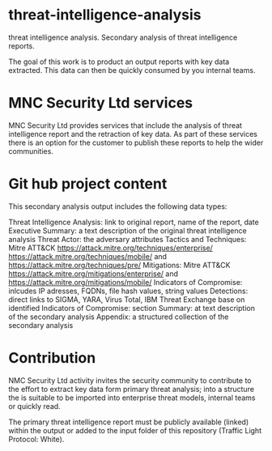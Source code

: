# threat-intelligence-analysis
threat intelligence analysis. Secondary analysis of threat intelligence reports.

The goal of this work is to product an output reports with key data extracted. This data can then be quickly consumed by you internal teams.

# MNC Security Ltd services
MNC Security Ltd provides services that include the analysis of threat intelligence report and the retraction of key data. As part of these services there is an option for the customer to publish these reports to help the wider communities.

# Git hub project content
This secondary analysis output includes the following data types:

Threat Intelligence Analysis: link to original report, name of the report, date
Executive Summary: a text description of the original threat intelligence analysis
Threat Actor:  the adversary attributes
Tactics and Techniques: Mitre ATT&CK https://attack.mitre.org/techniques/enterprise/ https://attack.mitre.org/techniques/mobile/ and https://attack.mitre.org/techniques/pre/
Mitigations: Mitre ATT&CK https://attack.mitre.org/mitigations/enterprise/ and https://attack.mitre.org/mitigations/mobile/
Indicators of Compromise: inlcudes IP adresses, FQDNs, file hash values, string values
Detections: direct links to SIGMA, YARA, Virus Total, IBM Threat Exchange base on identified Indicators of Compromise: section
Summary: at text description of the secondary analysis
Appendix: a structured collection of the secondary analysis

# Contribution
NMC Security Ltd activity invites the security community to contribute to the effort to extract key data form primary threat analysis; into a structure the is suitable to be imported into enterprise threat models, internal teams or quickly read.

The primary threat intelligence report must be publicly available (linked) within the output or added to the input folder of this repository (Traffic Light Protocol: White).